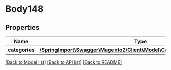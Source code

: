 # Body148

## Properties
Name | Type | Description | Notes
------------ | ------------- | ------------- | -------------
**categories** | [**\SpringImport\Swagger\Magento2\Client\Model\CatalogDataCategoryInterface[]**](CatalogDataCategoryInterface.md) |  | 

[[Back to Model list]](../README.md#documentation-for-models) [[Back to API list]](../README.md#documentation-for-api-endpoints) [[Back to README]](../README.md)


